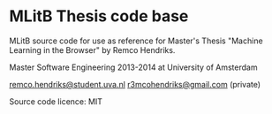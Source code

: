 MLitB Thesis code base
======================

MLitB source code for use as reference for Master's Thesis "Machine Learning in the Browser" by Remco Hendriks.

Master Software Engineering 2013-2014 at University of Amsterdam

remco.hendriks@student.uva.nl
r3mcohendriks@gmail.com (private)

Source code licence: MIT